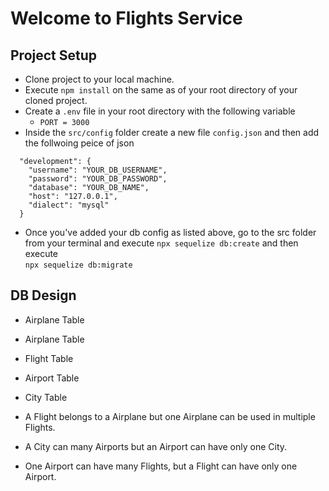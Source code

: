 # Welcome to Flights Service

## Project Setup

- Clone project to your local machine.
- Execute `npm install` on the same as of your root directory of your cloned project.
- Create a `.env` file in your root directory with the following variable
   - `PORT = 3000`
- Inside the `src/config` folder create a new file `config.json` and then add the follwoing peice of json 
```
  "development": {
    "username": "YOUR_DB_USERNAME",
    "password": "YOUR_DB_PASSWORD",
    "database": "YOUR_DB_NAME",
    "host": "127.0.0.1",
    "dialect": "mysql"
  }  
```
- Once you've added your db config as listed above, go to the src folder from your terminal and execute `npx sequelize db:create`
and then execute  
`npx sequelize db:migrate`

## DB Design
- Airplane Table 
- Airplane Table
- Flight Table
- Airport Table
- City Table

- A Flight belongs to a Airplane but one Airplane can be used in multiple Flights.
- A City can many Airports but an Airport can have only one City.
- One Airport can have many Flights, but a Flight can have only one Airport. 

